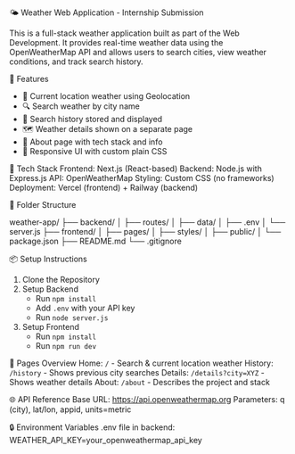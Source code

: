 🌤️ Weather Web Application - Internship Submission

This is a full-stack weather application built as part of the Web Development. 
It provides real-time weather data using the OpenWeatherMap API and allows users to search cities, view weather conditions, and track search history.

🚀 Features
- 📍 Current location weather using Geolocation
- 🔍 Search weather by city name
- 💾 Search history stored and displayed
- 🗺️ Weather details shown on a separate page
- 🧾 About page with tech stack and info
- 💅 Responsive UI with custom plain CSS
  
🧱 Tech Stack
Frontend: Next.js (React-based)
Backend: Node.js with Express.js
API: OpenWeatherMap
Styling: Custom CSS (no frameworks)
Deployment: Vercel (frontend) + Railway (backend)

📂 Folder Structure

weather-app/
├── backend/
│   ├── routes/
│   ├── data/
│   ├── .env
│   └── server.js
├── frontend/
│   ├── pages/
│   ├── styles/
│   ├── public/
│   └── package.json
├── README.md
└── .gitignore

📦 Setup Instructions

1. Clone the Repository
2. Setup Backend
   - Run `npm install`
   - Add `.env` with your API key
   - Run `node server.js`
3. Setup Frontend
   - Run `npm install`
   - Run `npm run dev`
     
📄 Pages Overview
Home: `/` - Search & current location weather
History: `/history` - Shows previous city searches
Details: `/details?city=XYZ` - Shows weather details
About: `/about` - Describes the project and stack

🌐 API Reference
Base URL: https://api.openweathermap.org
Parameters: q (city), lat/lon, appid, units=metric

🔒 Environment Variables
.env file in backend:
WEATHER_API_KEY=your_openweathermap_api_key
